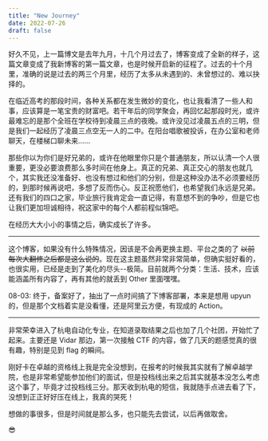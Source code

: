 ```yaml
---
title: "New Journey"
date: 2022-07-26
draft: false
---
```


好久不见，上一篇博文是去年九月，十几个月过去了，博客变成了全新的样子，这篇文章变成了我新博客的第一篇文章，也是时候开启新的征程了。过去的十个月里，准确的说是过去的两三个月里，经历了太多从未遇到的、未曾想过的、难以抉择的。

在临近高考的那段时间，各种关系都在发生微妙的变化，也让我看清了一些人和事，应该算是一笔宝贵的财富吧。若干年后的同学聚会，再回忆起那段时光，或许最难忘的是那个全班在学校待到凌晨三点的夜晚。或许没见过凌晨五点的三明，但是我们一起经历了凌晨三点空无一人的二中。在阳台唱歌被投诉，在办公室和老师聊天，在楼梯口聊未来……

<!-- 高考，就那样吧。只能说，至少不后悔，没有遗憾。考得好，在好学校继续努力，考得差，在没那么好的学校继续努力，一切都看自己。其实填志愿的时候真的纠结了很久，但最后还是放弃了 211，选择了杭电。确实，211 有更好的平台，更多的资源，更高的保研率，但是对我来说，可能一个更好的城市和更好的专业是我更看重的。身边大多数人报的都是省内的学校，福建人嘛都想留在本省，不过我倒觉得走出去闯闯挺好的。在一个全新的环境，完全依靠自己，开启新的生活。 -->

那些你以为你们是好兄弟的，或许在他眼里你只是个普通朋友，所以认清一个人很重要，更没必要浪费那么多时间在他身上。真正的兄弟、真正交心的朋友也就几个，其实我还没准备好、也没有想过和他们的分别，但是这种没办法不必须要经历的，到那时候再说吧，多想了反而伤心。反正祝愿他们，也希望我们永远是兄弟。还有我们的四口之家，毕业旅行我肯定会一直记得，有意想不到的争吵，但是它也让我们更加坦诚相待，祝这家中的每个人都前程似锦吧。

在经历大大小小的事情之后，确实成长了许多。

---

这个博客，如果没有什么特殊情况，因该是不会再更换主题、平台之类的了 ~~以前每次大翻修之后都是这么说的~~。现在这主题虽然非常非常简单，但确实挺好看的，也很实用，已经是走到了美化的尽头--极简。目前就两个分类：生活、技术，应该能涵盖所有内容了，再有其他的就丢到 Other 里面嘿嘿。

08-03: 终于，备案好了，抽出了一点时间搞了下博客部署，本来是想用 upyun 的，但是那个文档着实是没看懂，还是阿里云方便，有现成的 Action。

---

非常荣幸进入了杭电自动化专业，在知道录取结果之后也加了几个社团，开始忙了起来。主要还是 Vidar 那边，第一次接触 CTF 的内容，做了几天的题感觉真的很有趣，特别是见到 flag 的瞬间。

刚好卡在卓越的资格线上我是完全没想到，在报考的时候我其实就有了解卓越学院，也是非常希望能参加他们的面试，但是投档线出来之后其实就基本没怎么考虑这个事了，毕竟才过投档线三分。那天收到杭电的短信，我就随手点进去看了下，没想到正正好好压在线上，我真的哭死！

想做的事很多，但是时间就是那么多，也只能先去尝试，以后再做取舍。

😎
